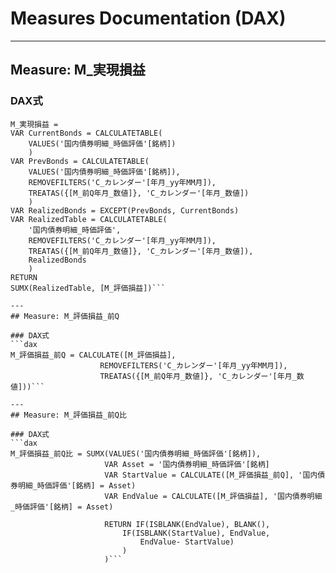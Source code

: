 # Measures Documentation (DAX)

---
## Measure: M_実現損益

### DAX式
```dax
M_実現損益 = 
VAR CurrentBonds = CALCULATETABLE(
    VALUES('国内債券明細_時価評価'[銘柄])
    )
VAR PrevBonds = CALCULATETABLE(
    VALUES('国内債券明細_時価評価'[銘柄]),
    REMOVEFILTERS('C_カレンダー'[年月_yy年MM月]),
    TREATAS({[M_前Q年月_数値]}, 'C_カレンダー'[年月_数値])
    )
VAR RealizedBonds = EXCEPT(PrevBonds, CurrentBonds)
VAR RealizedTable = CALCULATETABLE(
    '国内債券明細_時価評価',
    REMOVEFILTERS('C_カレンダー'[年月_yy年MM月]),
    TREATAS({[M_前Q年月_数値]}, 'C_カレンダー'[年月_数値]),
    RealizedBonds
    )
RETURN
SUMX(RealizedTable, [M_評価損益])```

---
## Measure: M_評価損益_前Q

### DAX式
```dax
M_評価損益_前Q = CALCULATE([M_評価損益],
                    REMOVEFILTERS('C_カレンダー'[年月_yy年MM月]),
                    TREATAS({[M_前Q年月_数値]}, 'C_カレンダー'[年月_数値]))```

---
## Measure: M_評価損益_前Q比

### DAX式
```dax
M_評価損益_前Q比 = SUMX(VALUES('国内債券明細_時価評価'[銘柄]),
                     VAR Asset = '国内債券明細_時価評価'[銘柄]
                     VAR StartValue = CALCULATE([M_評価損益_前Q], '国内債券明細_時価評価'[銘柄] = Asset)
                     VAR EndValue = CALCULATE([M_評価損益], '国内債券明細_時価評価'[銘柄] = Asset)
           
                     RETURN IF(ISBLANK(EndValue), BLANK(),
                         IF(ISBLANK(StartValue), EndValue,
                             EndValue- StartValue)
                         )
                     )```
